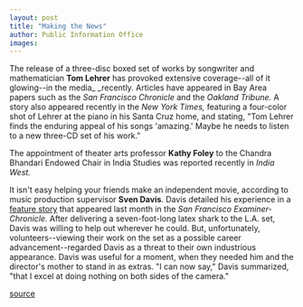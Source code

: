 ```yaml
---
layout: post
title: "Making the News"
author: Public Information Office
images:
---
```


The release of a three-disc boxed set of works by songwriter and mathematician **Tom Lehrer** has provoked extensive coverage--all of it glowing--in the media_ _recently. Articles have appeared in Bay Area papers such as the _San Francisco Chronicle_ and the _Oakland Tribune._ A story also appeared recently in the _New York Times,_ featuring a four-color shot of Lehrer at the piano in his Santa Cruz home, and stating, "Tom Lehrer finds the enduring appeal of his songs 'amazing.' Maybe he needs to listen to a new three-CD set of his work."

The appointment of theater arts professor **Kathy Foley** to the Chandra Bhandari Endowed Chair in India Studies was reported recently in _India West._

It isn't easy helping your friends make an independent movie, according to music production supervisor **Sven Davis**. Davis detailed his experience in a [feature story][1] that appeared last month in the _San Francisco Examiner-Chronicle._ After delivering a seven-foot-long latex shark to the L.A. set, Davis was willing to help out wherever he could. But, unfortunately, volunteers--viewing their work on the set as a possible career advancement--regarded Davis as a threat to their own industrious appearance. Davis was useful for a moment, when they needed him and the director's mother to stand in as extras. "I can now say," Davis summarized, "that I excel at doing nothing on both sides of the camera."

  

[1]: http://www.sfgate.com/cgi-bin/article.cgi?file=/chronicle/archive/2000/07/16/SC38836.DTL

[source](http://www1.ucsc.edu/currents/00-01/08-28/makenews.html "Permalink to makenews")
